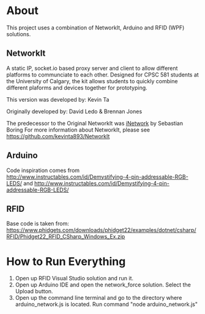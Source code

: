 # About
This project uses a combination of NetworkIt, Arduino and RFID (WPF) solutions.

## NetworkIt
A static IP, socket.io based proxy server and client to allow different platforms to communciate to each other. Designed for CPSC 581 students at the University of Calgary, the kit allows students to quickly combine different plaforms and devices together for prototyping.

This version was developed by: Kevin Ta

Originally developed by: David Ledo & Brennan Jones

The predecessor to the Original NetworkIt was [iNetwork](http://grouplab.cpsc.ucalgary.ca/cookbook/index.php/Toolkits/INetwork) by Sebastian Boring
For more information about NetworkIt, please see https://github.com/kevinta893/NetworkIt

## Arduino

Code inspiration comes from http://www.instructables.com/id/Demystifying-4-pin-addressable-RGB-LEDS/
and 
http://www.instructables.com/id/Demystifying-4-pin-addressable-RGB-LEDS/

## RFID
Base code is taken from:
https://www.phidgets.com/downloads/phidget22/examples/dotnet/csharp/RFID/Phidget22_RFID_CSharp_Windows_Ex.zip

# How to Run Everything

1. Open up RFID Visual Studio solution and run it.
2. Open up Arduino IDE and open the network_force solution. Select the Upload button.
3. Open up the command line terminal and go to the directory where arduino_network.js is located. Run command "node arduino_network.js"

